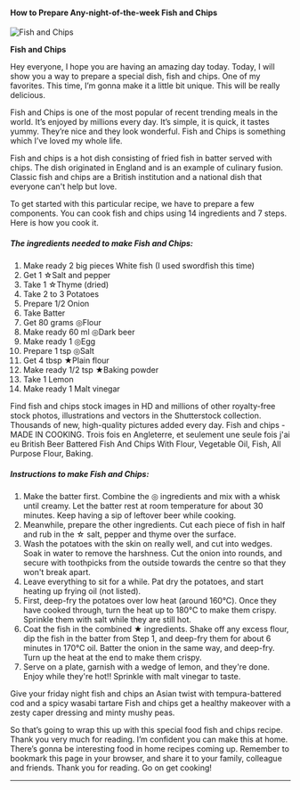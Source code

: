             

#### How to Prepare Any-night-of-the-week Fish and Chips

![Fish and Chips](https://img-global.cpcdn.com/recipes/6197268177747968/751x532cq70/fish-and-chips-recipe-main-photo.jpg)

**Fish and Chips**

Hey everyone, I hope you are having an amazing day today. Today, I will show you a way to prepare a special dish, fish and chips. One of my favorites. This time, I’m gonna make it a little bit unique. This will be really delicious.

Fish and Chips is one of the most popular of recent trending meals in the world. It’s enjoyed by millions every day. It’s simple, it is quick, it tastes yummy. They’re nice and they look wonderful. Fish and Chips is something which I’ve loved my whole life.

Fish and chips is a hot dish consisting of fried fish in batter served with chips. The dish originated in England and is an example of culinary fusion. Classic fish and chips are a British institution and a national dish that everyone can't help but love.

To get started with this particular recipe, we have to prepare a few components. You can cook fish and chips using 14 ingredients and 7 steps. Here is how you cook it.

##### The ingredients needed to make Fish and Chips:

1.  Make ready 2 big pieces White fish (I used swordfish this time)
2.  Get 1 ☆Salt and pepper
3.  Take 1 ☆Thyme (dried)
4.  Take 2 to 3 Potatoes
5.  Prepare 1/2 Onion
6.  Take Batter
7.  Get 80 grams ◎Flour
8.  Make ready 60 ml ◎Dark beer
9.  Make ready 1 ◎Egg
10.  Prepare 1 tsp ◎Salt
11.  Get 4 tbsp ★Plain flour
12.  Make ready 1/2 tsp ★Baking powder
13.  Take 1 Lemon
14.  Make ready 1 Malt vinegar

Find fish and chips stock images in HD and millions of other royalty-free stock photos, illustrations and vectors in the Shutterstock collection. Thousands of new, high-quality pictures added every day. Fish and chips - MADE IN COOKING. Trois fois en Angleterre, et seulement une seule fois j'ai eu British Beer Battered Fish And Chips With Flour, Vegetable Oil, Fish, All Purpose Flour, Baking.

##### Instructions to make Fish and Chips:

1.  Make the batter first. Combine the ◎ ingredients and mix with a whisk until creamy. Let the batter rest at room temperature for about 30 minutes. Keep having a sip of leftover beer while cooking.
2.  Meanwhile, prepare the other ingredients. Cut each piece of fish in half and rub in the ☆ salt, pepper and thyme over the surface.
3.  Wash the potatoes with the skin on really well, and cut into wedges. Soak in water to remove the harshness. Cut the onion into rounds, and secure with toothpicks from the outside towards the centre so that they won't break apart.
4.  Leave everything to sit for a while. Pat dry the potatoes, and start heating up frying oil (not listed).
5.  First, deep-fry the potatoes over low heat (around 160℃). Once they have cooked through, turn the heat up to 180℃ to make them crispy. Sprinkle them with salt while they are still hot.
6.  Coat the fish in the combined ★ ingredients. Shake off any excess flour, dip the fish in the batter from Step 1, and deep-fry them for about 6 minutes in 170℃ oil. Batter the onion in the same way, and deep-fry. Turn up the heat at the end to make them crispy.
7.  Serve on a plate, garnish with a wedge of lemon, and they're done. Enjoy while they're hot!! Sprinkle with malt vinegar to taste.

Give your friday night fish and chips an Asian twist with tempura-battered cod and a spicy wasabi tartare Fish and chips get a healthy makeover with a zesty caper dressing and minty mushy peas.

So that’s going to wrap this up with this special food fish and chips recipe. Thank you very much for reading. I’m confident you can make this at home. There’s gonna be interesting food in home recipes coming up. Remember to bookmark this page in your browser, and share it to your family, colleague and friends. Thank you for reading. Go on get cooking!

* * *